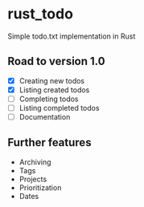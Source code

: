 # rust_todo

Simple todo.txt implementation in Rust

## Road to version 1.0
- [x] Creating new todos
- [x] Listing created todos
- [ ] Completing todos
- [ ] Listing completed todos
- [ ] Documentation

## Further features
- Archiving
- Tags
- Projects
- Prioritization
- Dates
